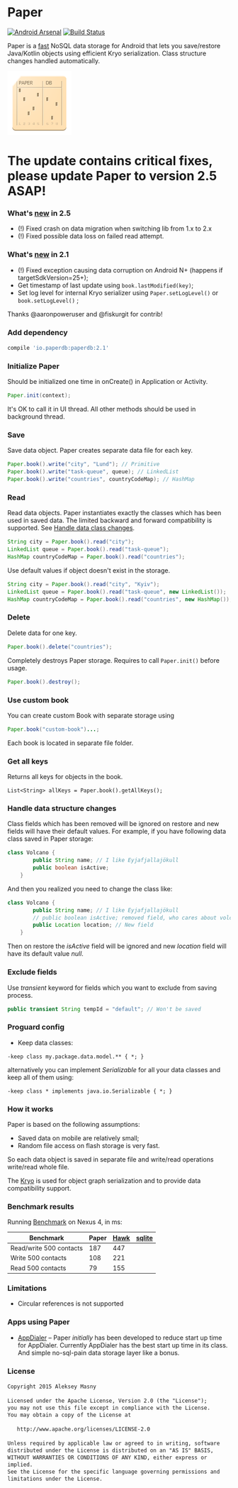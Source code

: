 # Paper
[![Android Arsenal](https://img.shields.io/badge/Android%20Arsenal-Paper-blue.svg?style=flat)](http://android-arsenal.com/details/1/2080)   [![Build Status](https://travis-ci.org/pilgr/Paper.svg?branch=master)](https://travis-ci.org/pilgr/Paper)

Paper is a [fast](#benchmark-results) NoSQL data storage for Android that lets you save/restore Java/Kotlin objects using efficient Kryo serialization. Class structure changes handled automatically.

![Paper icon](/paper_icon.png)

# The update contains critical fixes, please update Paper to version 2.5 ASAP!

### What's [new](/CHANGELOG.md) in 2.5
* (!) Fixed crash on data migration when switching lib from 1.x to 2.x
* (!) Fixed possible data loss on failed read attempt. 

### What's [new](/CHANGELOG.md) in 2.1
* (!) Fixed exception causing data corruption on Android N+ (happens if targetSdkVersion=25+);
* Get timestamp of last update using `book.lastModified(key)`;
* Set log level for internal Kryo serializer using `Paper.setLogLevel()` or `book.setLogLevel()` ;

Thanks @aaronpoweruser and @fiskurgit for contrib!

### Add dependency
```groovy
compile 'io.paperdb:paperdb:2.1'
```

### Initialize Paper
Should be initialized one time in onCreate() in Application or Activity.

```java
Paper.init(context);
```

It's OK to call it in UI thread. All other methods should be used in background thread.

### Save
Save data object.
Paper creates separate data file for each key.

```java
Paper.book().write("city", "Lund"); // Primitive
Paper.book().write("task-queue", queue); // LinkedList
Paper.book().write("countries", countryCodeMap); // HashMap
```

### Read
Read data objects. Paper instantiates exactly the classes which has been used in saved data. The limited backward and forward compatibility is supported. See [Handle data class changes](#handle-data-structure-changes).

```java
String city = Paper.book().read("city");
LinkedList queue = Paper.book().read("task-queue");
HashMap countryCodeMap = Paper.book().read("countries");
```

Use default values if object doesn't exist in the storage.

```java
String city = Paper.book().read("city", "Kyiv");
LinkedList queue = Paper.book().read("task-queue", new LinkedList());
HashMap countryCodeMap = Paper.book().read("countries", new HashMap());
```

### Delete
Delete data for one key.

```java
Paper.book().delete("countries");
```

Completely destroys Paper storage. Requires to call ```Paper.init()``` before usage.

```java
Paper.book().destroy();
```

### Use custom book
You can create custom Book with separate storage using

```java
Paper.book("custom-book")...;
```
Each book is located in separate file folder.

### Get all keys 
Returns all keys for objects in the book.

```
List<String> allKeys = Paper.book().getAllKeys();
```

### Handle data structure changes
Class fields which has been removed will be ignored on restore and new fields will have their default values. For example, if you have following data class saved in Paper storage:

```java
class Volcano {
        public String name; // I like Eyjafjallajökull
        public boolean isActive;
    }
```

And then you realized you need to change the class like:

```java
class Volcano {
        public String name; // I like Eyjafjallajökull
        // public boolean isActive; removed field, who cares about volcano activity
        public Location location; // New field
    }
```

Then on restore the _isActive_ field will be ignored and new _location_ field will have its default value _null_.

### Exclude fields
Use _transient_ keyword for fields which you want to exclude from saving process.

```java
public transient String tempId = "default"; // Won't be saved
```
### Proguard config
* Keep data classes:

```
-keep class my.package.data.model.** { *; }
```

alternatively you can implement _Serializable_ for all your data classes and keep all of them using:

```
-keep class * implements java.io.Serializable { *; }
```

### How it works
Paper is based on the following assumptions:
- Saved data on mobile are relatively small;
- Random file access on flash storage is very fast.

So each data object is saved in separate file and write/read operations write/read whole file.

The [Kryo](https://github.com/EsotericSoftware/kryo) is used for object graph serialization and to provide data compatibility support.

### Benchmark results
Running [Benchmark](https://github.com/pilgr/Paper/blob/master/paperdb/src/androidTest/java/io/paperdb/benchmark/Benchmark.java) on Nexus 4, in ms:

| Benchmark                 | Paper    | [Hawk](https://github.com/orhanobut/hawk) | [sqlite](http://developer.android.com/reference/android/database/sqlite/package-summary.html) |
|---------------------------|----------|----------|----------|
| Read/write 500 contacts   | 187      | 447      |          |
| Write 500 contacts        | 108      | 221      |          |
| Read 500 contacts         | 79       | 155      |          |

### Limitations
* Circular references is not supported

### Apps using Paper
- [AppDialer](https://play.google.com/store/apps/details?id=name.pilgr.appdialer) – Paper _initially_ has been developed to reduce start up time for AppDialer. Currently AppDialer has the best start up time in its class. And simple no-sql-pain data storage layer like a bonus.

### License
    Copyright 2015 Aleksey Masny

    Licensed under the Apache License, Version 2.0 (the "License");
    you may not use this file except in compliance with the License.
    You may obtain a copy of the License at

       http://www.apache.org/licenses/LICENSE-2.0

    Unless required by applicable law or agreed to in writing, software
    distributed under the License is distributed on an "AS IS" BASIS,
    WITHOUT WARRANTIES OR CONDITIONS OF ANY KIND, either express or implied.
    See the License for the specific language governing permissions and
    limitations under the License.

